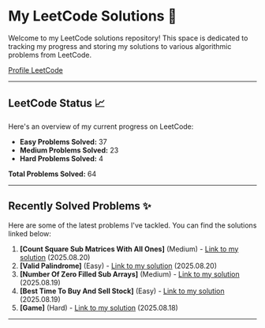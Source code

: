 # My LeetCode Solutions 🚀

Welcome to my LeetCode solutions repository! This space is dedicated to tracking my progress and storing my solutions to various algorithmic problems from LeetCode.

[Profile LeetCode](https://leetcode.com/u/L4yoos/)

---

## LeetCode Status 📈

Here's an overview of my current progress on LeetCode:
    
* **Easy Problems Solved:** 37
* **Medium Problems Solved:** 23
* **Hard Problems Solved:** 4
    
**Total Problems Solved:** 64
    

---

## Recently Solved Problems ✨

Here are some of the latest problems I've tackled. You can find the solutions linked below:
    
1.  **[Count Square Sub Matrices With All Ones]** (Medium) - [Link to my solution](https://github.com/L4yoos/leetcode/blob/main/1277_CountSquareSubMatricesWithAllOnes_Medium/Solution.java) (2025.08.20)
2.  **[Valid Palindrome]** (Easy) - [Link to my solution](https://github.com/L4yoos/leetcode/blob/main/125_ValidPalindrome_Easy/Solution.java) (2025.08.20)
3.  **[Number Of Zero Filled Sub Arrays]** (Medium) - [Link to my solution](https://github.com/L4yoos/leetcode/blob/main/2348_NumberOfZeroFilledSubArrays_Medium/Solution.java) (2025.08.19)
4.  **[Best Time To Buy And Sell Stock]** (Easy) - [Link to my solution](https://github.com/L4yoos/leetcode/blob/main/121_BestTimeToBuyAndSellStock_Easy/Solution.java) (2025.08.19)
5.  **[Game]** (Hard) - [Link to my solution](https://github.com/L4yoos/leetcode/blob/main/679_24Game_Hard/Solution.java) (2025.08.18)
    
---

